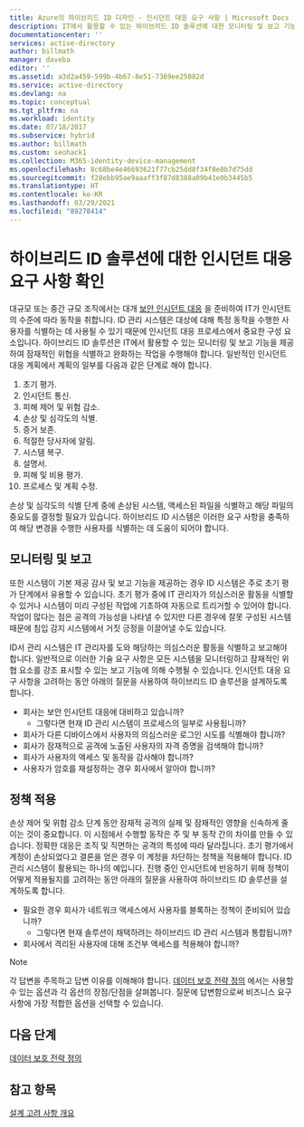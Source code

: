 ```yaml
---
title: Azure의 하이브리드 ID 디자인 - 인시던트 대응 요구 사항 | Microsoft Docs
description: IT에서 활용할 수 있는 하이브리드 ID 솔루션에 대한 모니터링 및 보고 기능을 확인하여 잠재적인 위협을 식별하고 완화하는 작업을 수행합니다.
documentationcenter: ''
services: active-directory
author: billmath
manager: daveba
editor: ''
ms.assetid: a3d2a459-599b-4b67-8e51-7369ee25082d
ms.service: active-directory
ms.devlang: na
ms.topic: conceptual
ms.tgt_pltfrm: na
ms.workload: identity
ms.date: 07/18/2017
ms.subservice: hybrid
ms.author: billmath
ms.custom: seohack1
ms.collection: M365-identity-device-management
ms.openlocfilehash: 8c68be4e46693621f77cb25dd8f34f8e0b7d75dd
ms.sourcegitcommit: f28ebb95ae9aaaff3f87d8388a09b41e0b3445b5
ms.translationtype: HT
ms.contentlocale: ko-KR
ms.lasthandoff: 03/29/2021
ms.locfileid: "89278414"
---
```

# <a name="determine-incident-response-requirements-for-your-hybrid-identity-solution"></a>하이브리드 ID 솔루션에 대한 인시던트 대응 요구 사항 확인
대규모 또는 중간 규모 조직에서는 대개 [보안 인시던트 대응](/previous-versions/tn-archive/cc700825(v=technet.10)) 을 준비하여 IT가 인시던트의 수준에 따라 동작을 취합니다. ID 관리 시스템은 대상에 대해 특정 동작을 수행한 사용자를 식별하는 데 사용될 수 있기 때문에 인시던트 대응 프로세스에서 중요한 구성 요소입니다. 하이브리드 ID 솔루션은 IT에서 활용할 수 있는 모니터링 및 보고 기능을 제공하여 잠재적인 위협을 식별하고 완화하는 작업을 수행해야 합니다. 일반적인 인시던트 대응 계획에서 계획의 일부를 다음과 같은 단계로 해야 합니다.

1. 초기 평가.
2. 인시던트 통신.
3. 피해 제어 및 위험 감소.
4. 손상 및 심각도의 식별.
5. 증거 보존.
6. 적절한 당사자에 알림.
7. 시스템 복구.
8. 설명서.
9. 피해 및 비용 평가.
10. 프로세스 및 계획 수정.

손상 및 심각도의 식별 단계 중에 손상된 시스템, 액세스된 파일을 식별하고 해당 파일의 중요도를 결정할 필요가 있습니다. 하이브리드 ID 시스템은 이러한 요구 사항을 충족하여 해당 변경을 수행한 사용자를 식별하는 데 도움이 되어야 합니다. 

## <a name="monitoring-and-reporting"></a>모니터링 및 보고
또한 시스템이 기본 제공 감사 및 보고 기능을 제공하는 경우 ID 시스템은 주로 초기 평가 단계에서 유용할 수 있습니다. 초기 평가 중에 IT 관리자가 의심스러운 활동을 식별할 수 있거나 시스템이 미리 구성된 작업에 기초하여 자동으로 트리거할 수 있어야 합니다. 작업이 많다는 점은 공격의 가능성을 나타낼 수 있지만 다른 경우에 잘못 구성된 시스템 때문에 침입 감지 시스템에서 거짓 긍정을 이끌어낼 수도 있습니다. 

ID서 관리 시스템은 IT 관리자를 도와 해당하는 의심스러운 활동을 식별하고 보고해야 합니다. 일반적으로 이러한 기술 요구 사항은 모든 시스템을 모니터링하고 잠재적인 위협 요소를 강조 표시할 수 있는 보고 기능에 의해 수행될 수 있습니다. 인시던트 대응 요구 사항을 고려하는 동안 아래의 질문을 사용하여 하이브리드 ID 솔루션을 설계하도록 합니다.

* 회사는 보안 인시던트 대응에 대비하고 있습니까?
  * 그렇다면 현재 ID 관리 시스템이 프로세스의 일부로 사용됩니까?
* 회사가 다른 디바이스에서 사용자의 의심스러운 로그인 시도를 식별해야 합니까?
* 회사가 잠재적으로 공격에 노출된 사용자의 자격 증명을 검색해야 합니까?
* 회사가 사용자의 액세스 및 동작을 감사해야 합니까?
* 사용자가 암호를 재설정하는 경우 회사에서 알아야 합니까?

## <a name="policy-enforcement"></a>정책 적용
손상 제어 및 위험 감소 단계 동안 잠재적 공격의 실제 및 잠재적인 영향을 신속하게 줄이는 것이 중요합니다. 이 시점에서 수행할 동작은 주 및 부 동작 간의 차이를 만들 수 있습니다. 정확한 대응은 조직 및 직면하는 공격의 특성에 따라 달라집니다. 초기 평가에서 계정이 손상되었다고 결론을 얻은 경우 이 계정을 차단하는 정책을 적용해야 합니다. ID 관리 시스템이 활용되는 하나의 예입니다. 진행 중인 인시던트에 반응하기 위해 정책이 어떻게 적용될지를 고려하는 동안 아래의 질문을 사용하여 하이브리드 ID 솔루션을 설계하도록 합니다.

* 필요한 경우 회사가 네트워크 액세스에서 사용자를 블록하는 정책이 준비되어 있습니까?
  * 그렇다면 현재 솔루션이 채택하려는 하이브리드 ID 관리 시스템과 통합됩니까?
* 회사에서 격리된 사용자에 대해 조건부 액세스를 적용해야 합니까? 

> [!NOTE]
> 각 답변을 주목하고 답변 이유를 이해해야 합니다. [데이터 보호 전략 정의](plan-hybrid-identity-design-considerations-data-protection-strategy.md) 에서는 사용할 수 있는 옵션과 각 옵션의 장점/단점을 살펴봅니다.  질문에 답변함으로써 비즈니스 요구 사항에 가장 적합한 옵션을 선택할 수 있습니다.
> 
> 

## <a name="next-steps"></a>다음 단계
[데이터 보호 전략 정의](plan-hybrid-identity-design-considerations-data-protection-strategy.md)

## <a name="see-also"></a>참고 항목
[설계 고려 사항 개요](plan-hybrid-identity-design-considerations-overview.md)